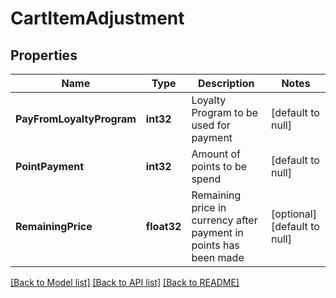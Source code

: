 # CartItemAdjustment

## Properties
Name | Type | Description | Notes
------------ | ------------- | ------------- | -------------
**PayFromLoyaltyProgram** | **int32** | Loyalty Program to be used for payment | [default to null]
**PointPayment** | **int32** | Amount of points to be spend | [default to null]
**RemainingPrice** | **float32** | Remaining price in currency after payment in points has been made | [optional] [default to null]

[[Back to Model list]](../README.md#documentation-for-models) [[Back to API list]](../README.md#documentation-for-api-endpoints) [[Back to README]](../README.md)


